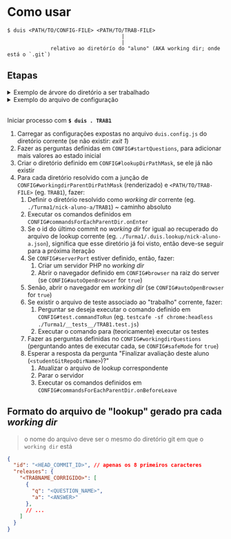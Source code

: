 # Como usar
```
$ duis <PATH/TO/CONFIG-FILE> <PATH/TO/TRAB-FILE>
                                     |
                                     |
              relativo ao diretórío do "aluno" (AKA working dir; onde está o `.git`)
```

## Etapas

<details>
<summary>Exemplo de árvore do diretório a ser trabalhado</summary>

```bash
.
├── duis.questions.js
├── duis.config.js
├── Turma1
│   ├── __tests__
│   │   └── TRAB1.test.js
│   ├── nick-aluno-a # git repo
│   │   ├── TRAB1
│   │   │   └── index.html ## or `index.php`
│   │   ├── TRAB2
│   │   └── # ...
│   ├── nick-aluno-b
│   │   └── # ...
│   └── #...
└── Turma2
    └── #...
```
</details>

<details>
<summary>Exemplo do arquivo de configuração</summary>

```js
```

</details>
<br>

Iniciar processo com **`$ duis . TRAB1`**

1. Carregar as configurações expostas no arquivo `duis.config.js` do diretório corrente (se não existir: _exit 1_)
2. Fazer as perguntas definidas em `CONFIG#startQuestions`, para adicionar mais valores ao estado inicial
3. Criar o diretório definido em `CONFIG#lookupDirPathMask`, se ele já não existir
4. Para cada diretório resolvido com a junção de `CONFIG#workingdirParentDirPathMask` (renderizado) e `<PATH/TO/TRAB-FILE>` (eg. `TRAB1`), fazer:
    1. Definir o diretório resolvido como _working dir_ corrente (eg. `./Turma1/nick-aluno-a/TRAB1`) ~ caminho absoluto
    2. Executar os comandos definidos em `CONFIG#commandsForEachParentDir.onEnter`
    3. Se o id do último commit no _working dir_ for igual ao recuperado do arquivo de lookup corrente (eg. `./Turma1/.duis.lookup/nick-aluno-a.json`), significa que esse diretório já foi visto, então deve-se seguir para a próxima iteração
    4. Se `CONFIG#serverPort` estiver definido, então, fazer:
        1. Criar um servidor PHP no _working dir_
        2. Abrir o navegador definido em `CONFIG#browser` na raiz do server (se `CONFIG#autoOpenBrowser` for `true`)
    5. Senão, abrir o navegador em _working dir_ (se `CONFIG#autoOpenBrowser` for `true`)
    6. Se existir o arquivo de teste associado ao "trabalho" corrente, fazer:
        1. Perguntar se deseja executar o comando definido em `CONFIG#test.commandToRun` (eg. `testcafe -sf chrome:headless ./Turma1/__tests__/TRAB1.test.js`)
        2. Executar o comando para (teoricamente) executar os testes
    7. Fazer as perguntas definidas no `CONFIG#workingdirQuestions` (perguntando antes de executar cada, se `CONFIG#safeMode` for `true`)
    8. Esperar a resposta da pergunta "Finalizar avaliação deste aluno (`<studentGitRepoDirName>`)?"
        1. Atualizar o arquivo de lookup correspondente
        2. Parar o servidor
        3. Executar os comandos definidos em `CONFIG#commandsForEachParentDir.onBeforeLeave`

## Formato do arquivo de "lookup" gerado pra cada _working dir_
> o nome do arquivo deve ser o mesmo do diretório git em que o `working dir` está

```json
{
  "id": "<HEAD_COMMIT_ID>", // apenas os 8 primeiros caracteres
  "releases": {
    "<TRABNAME_CORRIGIDO>": [
      {
        "q": "<QUESTION_NAME>",
        "a": "<ANSWER>"
      },
      // ...
    ]
  }
}
```
